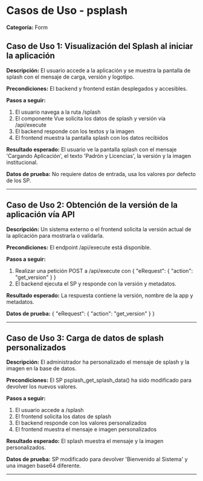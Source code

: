 # Casos de Uso - psplash

**Categoría:** Form

## Caso de Uso 1: Visualización del Splash al iniciar la aplicación

**Descripción:** El usuario accede a la aplicación y se muestra la pantalla de splash con el mensaje de carga, versión y logotipo.

**Precondiciones:**
El backend y frontend están desplegados y accesibles.

**Pasos a seguir:**
1. El usuario navega a la ruta /splash
2. El componente Vue solicita los datos de splash y versión vía /api/execute
3. El backend responde con los textos y la imagen
4. El frontend muestra la pantalla splash con los datos recibidos

**Resultado esperado:**
El usuario ve la pantalla splash con el mensaje 'Cargando Aplicación', el texto 'Padrón y Licencias', la versión y la imagen institucional.

**Datos de prueba:**
No requiere datos de entrada, usa los valores por defecto de los SP.

---

## Caso de Uso 2: Obtención de la versión de la aplicación vía API

**Descripción:** Un sistema externo o el frontend solicita la versión actual de la aplicación para mostrarla o validarla.

**Precondiciones:**
El endpoint /api/execute está disponible.

**Pasos a seguir:**
1. Realizar una petición POST a /api/execute con { "eRequest": { "action": "get_version" } }
2. El backend ejecuta el SP y responde con la versión y metadatos.

**Resultado esperado:**
La respuesta contiene la versión, nombre de la app y metadatos.

**Datos de prueba:**
{ "eRequest": { "action": "get_version" } }

---

## Caso de Uso 3: Carga de datos de splash personalizados

**Descripción:** El administrador ha personalizado el mensaje de splash y la imagen en la base de datos.

**Precondiciones:**
El SP psplash_get_splash_data() ha sido modificado para devolver los nuevos valores.

**Pasos a seguir:**
1. El usuario accede a /splash
2. El frontend solicita los datos de splash
3. El backend responde con los valores personalizados
4. El frontend muestra el mensaje e imagen personalizados

**Resultado esperado:**
El splash muestra el mensaje y la imagen personalizados.

**Datos de prueba:**
SP modificado para devolver 'Bienvenido al Sistema' y una imagen base64 diferente.

---

